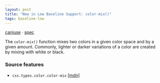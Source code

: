 ```yaml
---
layout: post
title: "New in Low Baseline Support: color-mix()"
tags: baseline-low
---
```


[caniuse](https://caniuse.com/?search=color-mix) · [spec](https://drafts.csswg.org/css-color-5/#color-mix)

The `color-mix()` function mixes two colors in a given color space and by a given amount. Commonly, lighter or darker variations of a color are created by mixing with white or black.

### Source features

- ``css.types.color.color-mix`` [[mdn]](https://developer.mozilla.org/en-US/search?q=css.types.color.color-mix)
